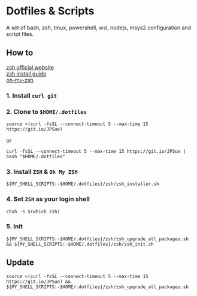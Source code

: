 # Dotfiles & Scripts
A set of bash, zsh, tmux, powershell, wsl, nodejs, msys2 configuration and script files.


## How to
[zsh official website](http://zsh.sourceforge.net)  
[zsh install guide](https://github.com/robbyrussell/oh-my-zsh/wiki/Installing-ZSH)  
[oh-my-zsh](https://ohmyz.sh/)

### 1. Install `curl git`

### 2. Clone to `$HOME/.dotfiles`
`source <(curl -fsSL --connect-timeout 5 --max-time 15 https://git.io/JPSue)`

or

`curl -fsSL --connect-timeout 5 --max-time 15 https://git.io/JPSue | bash "$HOME/.dotfiles"`

### 3. Install `ZSH` & `Oh My ZSH`
`${MY_SHELL_SCRIPTS:-$HOME/.dotfiles}/zsh/zsh_installer.sh`

### 4. Set `ZSH` as your login shell
`chsh -s $(which zsh)`

### 5. Init
`${MY_SHELL_SCRIPTS:-$HOME/.dotfiles}/zsh/zsh_upgrade_all_packages.sh && ${MY_SHELL_SCRIPTS:-$HOME/.dotfiles}/zsh/zsh_init.sh`

## Update
`source <(curl -fsSL --connect-timeout 5 --max-time 15 https://git.io/JPSue) && ${MY_SHELL_SCRIPTS:-$HOME/.dotfiles}/zsh/zsh_upgrade_all_packages.sh`
